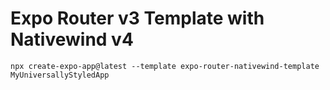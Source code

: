 # Expo Router v3 Template with Nativewind v4

```
npx create-expo-app@latest --template expo-router-nativewind-template MyUniversallyStyledApp
```